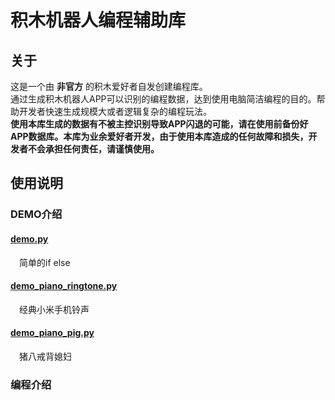 # 积木机器人编程辅助库
## 关于
这是一个由 **非官方** 的积木爱好者自发创建编程库。  
通过生成积木机器人APP可以识别的编程数据，达到使用电脑简洁编程的目的。帮助开发者快速生成规模大或者逻辑复杂的编程玩法。  
**使用本库生成的数据有不被主控识别导致APP闪退的可能，请在使用前备份好APP数据库。本库为业余爱好者开发，由于使用本库造成的任何故障和损失，开发者不会承担任何责任，请谨慎使用。**
## 使用说明
	
### DEMO介绍

#### [demo.py](demo.py)
&emsp;简单的if else
#### [demo\_piano\_ringtone.py](demo_piano_ringtone.py)
&emsp;经典小米手机铃声
#### [demo\_piano\_pig.py](demo_piano_pig.py)
&emsp;猪八戒背媳妇

### 编程介绍